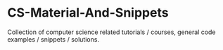 # CS-Material-And-Snippets
Collection of computer science related tutorials / courses, general code examples / snippets / solutions.
